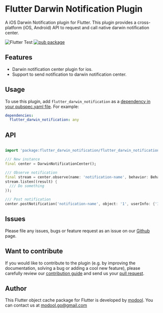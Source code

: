 # Flutter Darwin Notification Plugin

A iOS Darwin Notification plugin for Flutter. This plugin provides a cross-platform (iOS, Android) API to request and call native darwin notification center.

![Flutter Test](https://github.com/Modool/flutter_darwin_notification/workflows/Flutter%20Test/badge.svg) [![pub package](https://img.shields.io/pub/v/flutter_darwin_notification.svg)](https://pub.dartlang.org/packages/flutter_darwin_notification) 

## Features

* Darwin notification center plugin for ios.
* Support to send notification to darwin notification center.

## Usage

To use this plugin, add `flutter_darwin_notification` as a [dependency in your pubspec.yaml file](https://flutter.io/platform-plugins/). For example:

```yaml
dependencies:
  flutter_darwin_notification: any
```

## API

```dart

import 'package:flutter_darwin_notification/flutter_darwin_notification.dart';

/// New instance
final center = DarwinNotificationCenter();

/// Observe notification 
final stream = center.observe(name: 'notification-name', behavior: Behavior.coalesce);
stream.listen((result) {
  /// Do something    
});

/// Post notification 
center.postNotification('notification-name', object: '1', userInfo: {'1': '2'});

```

## Issues

Please file any issues, bugs or feature request as an issue on our [Github](https://github.com/modool/flutter_darwin_notification/issues) page.

## Want to contribute

If you would like to contribute to the plugin (e.g. by improving the documentation, solving a bug or adding a cool new feature), please carefully review our [contribution guide](CONTRIBUTING.md) and send us your [pull request](https://github.com/modool/flutter_darwin_notification/pulls).

## Author

This Flutter object cache package for Flutter is developed by [modool](https://github.com/modool). You can contact us at <modool.go@gmail.com>
